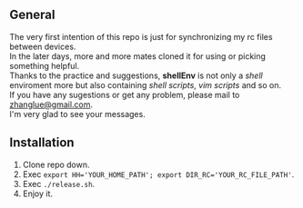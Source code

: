 ## General
The very first intention of this repo is just for synchronizing my rc files between devices.  
In the later days, more and more mates cloned it for using or picking something helpful.  
Thanks to the practice and suggestions, **shellEnv** is not only a *shell* enviroment more but also containing *shell scripts*, *vim scripts* and so on.  
If you have any sugestions or get any problem, please mail to zhanglue@gmail.com.  
I'm very glad to see your messages.  

## Installation
1. Clone repo down.
2. Exec ```export HH='YOUR_HOME_PATH'; export DIR_RC='YOUR_RC_FILE_PATH'```.
3. Exec ```./release.sh```.
4. Enjoy it.
